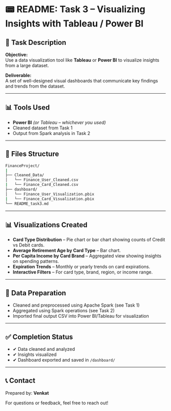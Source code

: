 # 📟 README: Task 3 – Visualizing Insights with Tableau / Power BI

## 📌 Task Description

**Objective:**\
Use a data visualization tool like **Tableau** or **Power BI** to visualize insights from a large dataset.

**Deliverable:**\
A set of well-designed visual dashboards that communicate key findings and trends from the dataset.

---

## 📊 Tools Used

- **Power BI** *(or Tableau – whichever you used)*
- Cleaned dataset from Task 1
- Output from Spark analysis in Task 2

---

## 📂 Files Structure

```bash
FinanceProject/
|
├── Cleaned_Data/
│   └── Finance_User_Cleaned.csv
|   └── Finance_Card_Cleaned.csv
├── dashboard/
│   └── Finance_User_Visualization.pbix  
|   └── Finance_Card_Visualization.pbix
└── README_task3.md
```

---

## 📊 Visualizations Created

- **Card Type Distribution** – Pie chart or bar chart showing counts of Credit vs Debit cards.
- **Average Retirement Age by Card Type** – Bar chart.
- **Per Capita Income by Card Brand** – Aggregated view showing insights on spending patterns.
- **Expiration Trends** – Monthly or yearly trends on card expirations.
- **Interactive Filters** – For card type, brand, region, or income range.

---

## 📝 Data Preparation

- Cleaned and preprocessed using Apache Spark (see Task 1)
- Aggregated using Spark operations (see Task 2)
- Imported final output CSV into Power BI/Tableau for visualization

---

## ✅ Completion Status

- ✔ Data cleaned and analyzed
- ✔ Insights visualized
- ✔ Dashboard exported and saved in `/dashboard/`

---

## 📞 Contact

Prepared by: **Venkat**

For questions or feedback, feel free to reach out!


